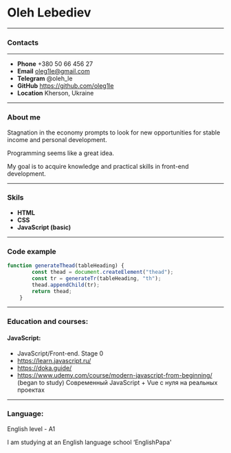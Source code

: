 



# Oleh Lebediev
****

### Contacts

****

+ **Phone** +380 50 66 456 27
+ **Email** oleg1le@gmail.com
+ **Telegram** @oleh_le
+ **GitHub** https://github.com/oleg1le
+ **Location** Kherson, Ukraine

****

### About me
Stagnation in the economy prompts to look for new opportunities for stable income and personal development. 

Programming seems like a great idea. 

My goal is to acquire knowledge and practical skills in front-end development.

****
### Skils

+ **HTML**
+ **CSS**
+ **JavaScript (basic)**

****
### Code example



``` javascript
function generateThead(tableHeading) {
        const thead = document.createElement("thead");
        const tr = generateTr(tableHeading, "th");
        thead.appendChild(tr);
        return thead;
    } 
```

****

### Education and courses:
  #### JavaScript:
 + JavaScript/Front-end. Stage 0
 + https://learn.javascript.ru/
 + https://doka.guide/
 + https://www.udemy.com/course/modern-javascript-from-beginning/ (began to study) Современный JavaScript + Vue с нуля на реальных проектах

  **** 

 ### Language:

 English level - A1 
 
 I am studying at an English language school ‘EnglishPapa'
